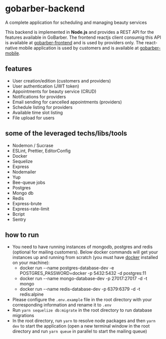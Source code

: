 # gobarber-backend
A complete application for scheduling and managing beauty services

This backend is implemented in  **Node.js** and provides a REST API for the features available in GoBarber. The frontend reactjs client consumig this API is available at [gobarber-frontend](https://github.com/jonathasgabriel/gobarber-frontend) and is used by providers only. The react-native mobile application is used by customers and is available at [gobarber-mobile](https://github.com/jonathasgabriel/gobarber-mobile).

## features
- User creation/edition (customers and providers)
- User authentication (JWT token)
- Appointments for beauty service (CRUD)
- Notifications for providers
- Email sending for cancelled appointments (providers)
- Schedule listing for providers
- Available time slot listing
- File upload for users

## some of the leveraged techs/libs/tools
- Nodemon / Sucrase
- ESLint, Prettier, EditorConfig
- Docker
- Sequelize
- Express
- Nodemailer
- Yup
- Bee-queue jobs
- Postgres
- Mongo db
- Redis
- Express-brute
- Express-rate-limit
- Bcript
- Sentry

## how to run

- You need to have running instances of mongodb, postgres and redis (optional for mailing customers). Below docker commands will get your instances up and running from scratch (you must have [docker](https://docs.docker.com/install/) installed on your machine):
    - docker run --name postgres-database-dev -e POSTGRES_PASSWORD=docker -p 5432:5432 -d postgres:11
    - docker run --name mongo-database-dev -p 27017:27017 -d -t mongo
    - docker run --name redis-database-dev -p 6379:6379 -d -t redis:alpine
- Please configure the `.env.example` file in the root directory with your corresponding information and rename it to `.env`
- Run `yarn sequelize db:migrate` in the root directory to run database migrations
- In the root directory, run `yarn` to resolve node packages and then `yarn dev` to start the application (open a new terminal window in the root directory and run `yarn queue` in parallel to start the mailing queue)




